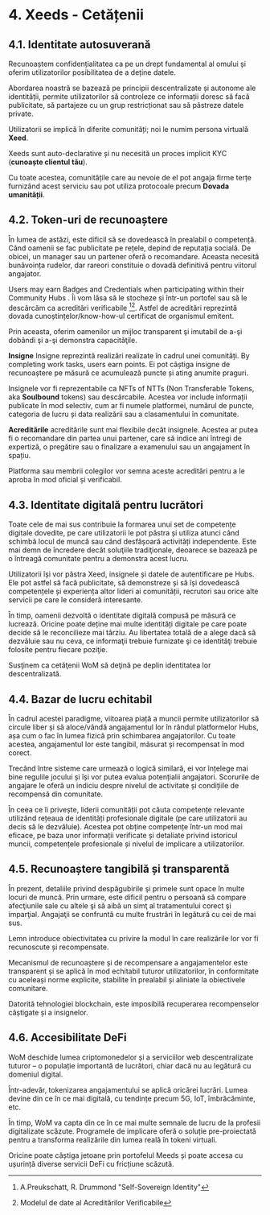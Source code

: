 # 4. Xeeds - Cetățenii

## 4.1. Identitate autosuverană

Recunoaștem confidențialitatea ca pe un drept fundamental al omului și oferim utilizatorilor posibilitatea de a deține datele.

Abordarea noastră se bazează pe principii descentralizate și autonome ale identității, permite utilizatorilor să controleze ce informații doresc să facă publicitate, să partajeze cu un grup restricționat sau să păstreze datele private.

Utilizatorii se implică în diferite comunități; noi le numim persona virtuală **__Xeed__**.

Xeeds sunt auto-declarative și nu necesită un proces implicit KYC (__cunoaște clientul tău__).

Cu toate acestea, comunitățile care au nevoie de el pot angaja firme terțe furnizând acest serviciu sau pot utiliza protocoale precum __Dovada umanității__.

## 4.2. Token-uri de recunoaștere

În lumea de astăzi, este dificil să se dovedească în prealabil o competență. Când oamenii se fac publicitate pe rețele, depind de reputația socială. De obicei, un manager sau un partener oferă o recomandare. Aceasta necesită bunăvoința rudelor, dar rareori constituie o dovadă definitivă pentru viitorul angajator.

Users may earn Badges and Credentials when participating within their Community Hubs . Îi vom lăsa să le stocheze și într-un portofel sau să le descărcăm ca acreditări verificabile [^7][^8]. Astfel de acreditări reprezintă dovada cunoștințelor/know-how-ul certificat de organismul emitent.

Prin aceasta, oferim oamenilor un mijloc transparent şi imutabil de a-şi dobândi şi a-şi demonstra capacităţile.

**Insigne** Insigne reprezintă realizări realizate în cadrul unei comunități. By completing work tasks, users earn points. Ei pot câștiga insigne de recunoaștere pe măsură ce acumulează puncte și ating anumite praguri.

Insignele vor fi reprezentabile ca NFTs of NTTs (Non Transferable Tokens, aka __Soulbound__ tokens) sau descărcabile. Acestea vor include informații publicate în mod selectiv, cum ar fi numele platformei, numărul de puncte, categoria de lucru și data realizării sau a clasamentului în comunitate.

**Acreditările** acreditările sunt mai flexibile decât insignele. Acestea ar putea fi o recomandare din partea unui partener, care să indice ani întregi de expertiză, o pregătire sau o finalizare a examenului sau un angajament în spațiu.

Platforma sau membrii colegilor vor semna aceste acreditări pentru a le aproba în mod oficial și verificabil.

## 4.3. Identitate digitală pentru lucrători

Toate cele de mai sus contribuie la formarea unui set de competențe digitale dovedite, pe care utilizatorii le pot păstra și utiliza atunci când schimbă locul de muncă sau când desfășoară activități independente. Este mai demn de încredere decât soluţiile tradiţionale, deoarece se bazează pe o întreagă comunitate pentru a demonstra acest lucru.

Utilizatorii își vor păstra Xeed, insignele și datele de autentificare pe Hubs. Ele pot astfel să facă publicitate, să demonstreze și să își dovedească competențele și experiența altor lideri ai comunității, recrutori sau orice alte servicii pe care le consideră interesante.

În timp, oamenii dezvoltă o identitate digitală compusă pe măsură ce lucrează. Oricine poate deține mai multe identități digitale pe care poate decide să le reconcilieze mai târziu. Au libertatea totală de a alege dacă să dezvăluie sau nu ceva, ce informaţii trebuie furnizate şi ce identităţi trebuie folosite pentru fiecare poziţie.

Susţinem ca cetăţenii WoM să deţină pe deplin identitatea lor descentralizată.

## 4.4. Bazar de lucru echitabil

În cadrul acestei paradigme, viitoarea piață a muncii permite utilizatorilor să circule liber și să aloce/vândă angajamentul lor în rândul platformelor Hubs, așa cum o fac în lumea fizică prin schimbarea angajatorilor. Cu toate acestea, angajamentul lor este tangibil, măsurat și recompensat în mod corect.

Trecând între sisteme care urmează o logică similară, ei vor înțelege mai bine regulile jocului și își vor putea evalua potențialii angajatori. Scorurile de angajare le oferă un indiciu despre nivelul de activitate și condițiile de recompensă din comunitate.

În ceea ce îi privește, liderii comunității pot căuta competențe relevante utilizând rețeaua de identități profesionale digitale (pe care utilizatorii au decis să le dezvăluie). Acestea pot obține competențe într-un mod mai eficace, pe baza unor informații verificate și detaliate privind istoricul muncii, competențele profesionale și nivelul de implicare a utilizatorilor.

## 4.5. Recunoaștere tangibilă și transparentă

În prezent, detaliile privind despăgubirile şi primele sunt opace în multe locuri de muncă. Prin urmare, este dificil pentru o persoană să compare afecţiunile sale cu altele şi să aibă un simţ al tratamentului corect şi imparţial. Angajaţii se confruntă cu multe frustrări în legătură cu cei de mai sus.

Lemn introduce obiectivitatea cu privire la modul în care realizările lor vor fi recunoscute și recompensate.

Mecanismul de recunoaștere și de recompensare a angajamentelor este transparent și se aplică în mod echitabil tuturor utilizatorilor, în conformitate cu aceleași norme explicite, stabilite în prealabil și aliniate la obiectivele comunitare.

Datorită tehnologiei blockchain, este imposibilă recuperarea recompenselor câștigate și a insignelor.

## 4.6. Accesibilitate DeFi

WoM deschide lumea criptomonedelor și a serviciilor web descentralizate tuturor – o populație importantă de lucrători, chiar dacă nu au legătură cu domeniul digital.

Într-adevăr, tokenizarea angajamentului se aplică oricărei lucrări. Lumea devine din ce în ce mai digitală, cu tendințe precum 5G, IoT, îmbrăcăminte, etc.

În timp, WoM va capta din ce în ce mai multe semnale de lucru de la profesii digitalizate scăzute. Programele de implicare oferă o soluție pre-proiectată pentru a transforma realizările din lumea reală în tokeni virtuali.

Oricine poate câștiga jetoane prin portofelul Meeds și poate accesa cu ușurință diverse servicii DeFi cu fricțiune scăzută.

[^7]: A.Preukschatt, R. Drummond "Self-Sovereign Identity"
[^8]: Modelul de date al Acreditărilor Verificabile
